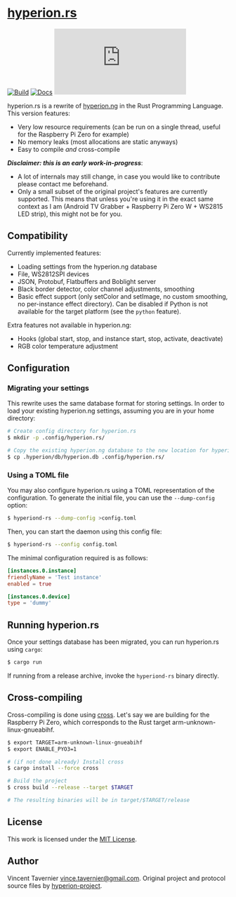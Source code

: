 # [hyperion.rs](https://github.com/vtavernier/hyperion.rs)

[![Build](https://github.com/vtavernier/hyperion.rs/workflows/build/badge.svg)](https://github.com/vtavernier/hyperion.rs/actions)
[![Docs](https://img.shields.io/badge/docs-master-blue)](https://vtavernier.github.io/hyperion.rs/hyperion/)
[![GitHub](https://img.shields.io/github/license/vtavernier/hyperion.rs)](LICENSE)

hyperion.rs is a rewrite of
[hyperion.ng](https://github.com/hyperion-project/hyperion.ng) in the Rust
Programming Language. This version features:

* Very low resource requirements (can be run on a single thread, useful for the
  Raspberry Pi Zero for example)
* No memory leaks (most allocations are static anyways)
* Easy to compile *and* cross-compile

***Disclaimer: this is an early work-in-progress***:
* A lot of internals may still change, in case you would like to contribute
  please contact me beforehand.
* Only a small subset of the original project's features are currently
  supported. This means that unless you're using it in the exact same context as
  I am (Android TV Grabber + Raspberry Pi Zero W + WS2815 LED strip), this might
  not be for you.

## Compatibility

Currently implemented features:

* Loading settings from the hyperion.ng database
* File, WS2812SPI devices
* JSON, Protobuf, Flatbuffers and Boblight server
* Black border detector, color channel adjustments, smoothing
* Basic effect support (only setColor and setImage, no custom smoothing, no
  per-instance effect directory). Can be disabled if Python is not available
  for the target platform (see the `python` feature).

Extra features not available in hyperion.ng:

* Hooks (global start, stop, and instance start, stop, activate, deactivate)
* RGB color temperature adjustment

## Configuration

### Migrating your settings

This rewrite uses the same database format for storing settings. In order to
load your existing hyperion.ng settings, assuming you are in your home
directory:

```bash
# Create config directory for hyperion.rs
$ mkdir -p .config/hyperion.rs/

# Copy the existing hyperion.ng database to the new location for hyperion.rs
$ cp .hyperion/db/hyperion.db .config/hyperion.rs/
```

### Using a TOML file

You may also configure hyperion.rs using a TOML representation of the configuration. To generate the initial file, you can use the `--dump-config` option:

```bash
$ hyperiond-rs --dump-config >config.toml
```

Then, you can start the daemon using this config file:

```bash
$ hyperiond-rs --config config.toml
```

The minimal configuration required is as follows:

```toml
[instances.0.instance]
friendlyName = 'Test instance'
enabled = true

[instances.0.device]
type = 'dummy'
```

## Running hyperion.rs

Once your settings database has been migrated, you can run hyperion.rs using
`cargo`:

```bash
$ cargo run
```

If running from a release archive, invoke the `hyperiond-rs` binary directly.

## Cross-compiling

Cross-compiling is done using [cross](https://github.com/rust-embedded/cross).
Let's say we are building for the Raspberry Pi Zero, which corresponds to the
Rust target arm-unknown-linux-gnueabihf.

```bash
$ export TARGET=arm-unknown-linux-gnueabihf
$ export ENABLE_PYO3=1

# (if not done already) Install cross
$ cargo install --force cross

# Build the project
$ cross build --release --target $TARGET

# The resulting binaries will be in target/$TARGET/release
```

## License

This work is licensed under the [MIT License](LICENSE).

## Author

Vincent Tavernier <vince.tavernier@gmail.com>. Original project and protocol
source files by [hyperion-project](https://github.com/hyperion-project).
